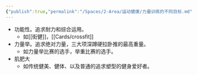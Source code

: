 ```yaml
---
{"publish":true,"permalink":"/Spaces/2-Area/运动健康/力量训练的不同目标.md","title":"力量训练的不同目标","created":"2022-12-11","modified":"2023-03-14","cssclasses":""}
---
```



- 功能性。追求耐力和综合运用。
	- 如[[街健]]，[[Cards/crossfit]]
- 力量举。追求绝对力量，三大项深蹲硬拉卧推的最高重量。
	- 如力量举比赛的选手，举重比赛的选手。
- 肌肥大
	- 如传统健美、健体、以及普通的追求塑型的健身爱好者。
